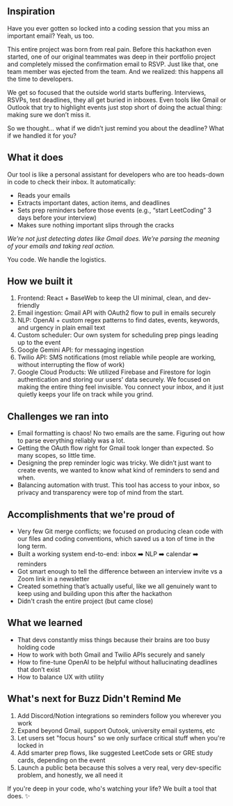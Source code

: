 ## Inspiration
Have you ever gotten so locked into a coding session that you miss an important email? Yeah, us too.

This entire project was born from real pain. Before this hackathon even started, one of our original teammates was deep in their portfolio project and completely missed the confirmation email to RSVP. Just like that, one team member was ejected from the team. And we realized: this happens all the time to developers.

We get so focused that the outside world starts buffering. Interviews, RSVPs, test deadlines, they all get buried in inboxes. Even tools like Gmail or Outlook that try to highlight events just stop short of doing the actual thing: making sure we don’t miss it.

So we thought… what if we didn’t just remind you about the deadline? What if we handled it for you?

## What it does

Our tool is like a personal assistant for developers who are too heads-down in code to check their inbox. It automatically:
- Reads your emails
- Extracts important dates, action items, and deadlines
- Sets prep reminders before those events (e.g., “start LeetCoding” 3 days before your interview)
- Makes sure nothing important slips through the cracks

*We’re not just detecting dates like Gmail does. We’re parsing the meaning of your emails and taking real action.*

You code. We handle the logistics.

## How we built it
1. Frontend: React + BaseWeb to keep the UI minimal, clean, and dev-friendly
2. Email ingestion: Gmail API with OAuth2 flow to pull in emails securely
3. NLP: OpenAI + custom regex patterns to find dates, events, keywords, and urgency in plain email text
4. Custom scheduler: Our own system for scheduling prep pings leading up to the event
5. Google Gemini API: for messaging ingestion
6. Twilio API: SMS notifications (most reliable while people are working, without interrupting the flow of work)
7. Google Cloud Products: We utilized Firebase and Firestore for login authentication and storing our users' data securely.
We focused on making the entire thing feel invisible. You connect your inbox, and it just quietly keeps your life on track while you grind.

## Challenges we ran into
- Email formatting is chaos! No two emails are the same. Figuring out how to parse everything reliably was a lot.
- Getting the OAuth flow right for Gmail took longer than expected. So many scopes, so little time.
- Designing the prep reminder logic was tricky. We didn’t just want to create events, we wanted to know what kind of reminders to send and when.
- Balancing automation with trust. This tool has access to your inbox, so privacy and transparency were top of mind from the start.
## Accomplishments that we're proud of
- Very few Git merge conflicts; we focused on producing clean code with our files and coding conventions, which saved us a ton of time in the long term.
- Built a working system end-to-end: inbox ➡️ NLP ➡️ calendar ➡️ reminders
- Got smart enough to tell the difference between an interview invite vs a Zoom link in a newsletter
- Created something that’s actually useful, like we all genuinely want to keep using and building upon this after the hackathon
- Didn't crash the entire project (but came close)

## What we learned
- That devs constantly miss things because their brains are too busy holding code
- How to work with both Gmail and Twilio APIs securely and sanely
- How to fine-tune OpenAI to be helpful without hallucinating deadlines that don’t exist
- How to balance UX with utility

## What's next for Buzz Didn't Remind Me
1. Add Discord/Notion integrations so reminders follow you wherever you work
2. Expand beyond Gmail, support Outook, university email systems, etc
3. Let users set "focus hours" so we only surface critical stuff when you're locked in
4. Add smarter prep flows, like suggested LeetCode sets or GRE study cards, depending on the event
5. Launch a public beta because this solves a very real, very dev-specific problem, and honestly, we all need it

If you're deep in your code, who's watching your life?
We built a tool that does. ✨
